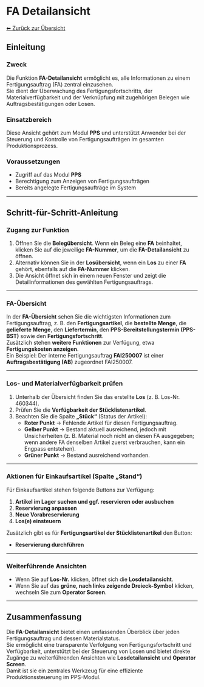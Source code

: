 # FA Detailansicht
[⬅ Zurück zur Übersicht](../index.md)
## Einleitung  

### Zweck  
Die Funktion **FA-Detailansicht** ermöglicht es, alle Informationen zu einem Fertigungsauftrag (FA) zentral einzusehen.  
Sie dient der Überwachung des Fertigungsfortschritts, der Materialverfügbarkeit und der Verknüpfung mit zugehörigen Belegen wie Auftragsbestätigungen oder Losen.  

### Einsatzbereich  
Diese Ansicht gehört zum Modul **PPS** und unterstützt Anwender bei der Steuerung und Kontrolle von Fertigungsaufträgen im gesamten Produktionsprozess.  

### Voraussetzungen  
- Zugriff auf das Modul **PPS**  
- Berechtigung zum Anzeigen von Fertigungsaufträgen  
- Bereits angelegte Fertigungsaufträge im System  

---

## Schritt-für-Schritt-Anleitung  

### Zugang zur Funktion  
1. Öffnen Sie die **Belegübersicht**. Wenn ein Beleg eine **FA** beinhaltet, klicken Sie auf die jeweilige **FA-Nummer**, um die **FA-Detailansicht** zu öffnen.  
2. Alternativ können Sie in der **Losübersicht**, wenn ein **Los** zu einer **FA** gehört, ebenfalls auf die **FA-Nummer** klicken.  
3. Die Ansicht öffnet sich in einem neuen Fenster und zeigt die Detailinformationen des gewählten Fertigungsauftrags.  

---

### FA-Übersicht  
In der **FA-Übersicht** sehen Sie die wichtigsten Informationen zum Fertigungsauftrag, z. B. den **Fertigungsartikel**, die **bestellte Menge**, die **gelieferte Menge**, den **Liefertermin**, den **PPS-Bereitstellungstermin (PPS-BST)** sowie den **Fertigungsfortschritt**.  
Zusätzlich stehen **weitere Funktionen** zur Verfügung, etwa **Fertigungskosten anzeigen**.  
Ein Beispiel: Der interne Fertigungsauftrag **FAI250007** ist einer **Auftragsbestätigung (AB)** zugeordnet FAI250007.  

---

### Los- und Materialverfügbarkeit prüfen  
1. Unterhalb der Übersicht finden Sie das erstellte **Los** (z. B. Los-Nr. 460344).  
2. Prüfen Sie die **Verfügbarkeit der Stücklistenartikel**.  
3. Beachten Sie die Spalte **„Stück“** (Status der Artikel):  
   - **Roter Punkt** → Fehlende Artikel für diesen Fertigungsauftrag.  
   - **Gelber Punkt** → Bestand aktuell ausreichend, jedoch mit Unsicherheiten (z. B. Material noch nicht an diesen FA ausgegeben; wenn andere FA denselben Artikel zuerst verbrauchen, kann ein Engpass entstehen).  
   - **Grüner Punkt** → Bestand ausreichend vorhanden.  

---

### Aktionen für Einkaufsartikel (Spalte **„Stand“**)  
Für Einkaufsartikel stehen folgende Buttons zur Verfügung:  
1. **Artikel im Lager suchen und ggf. reservieren oder ausbuchen**  
2. **Reservierung anpassen**  
3. **Neue Vorabreservierung**  
4. **Los(e) einsteuern**  

Zusätzlich gibt es für **Fertigungsartikel der Stücklistenartikel** den Button:  
- **Reservierung durchführen**  

---

### Weiterführende Ansichten  
- Wenn Sie auf **Los-Nr.** klicken, öffnet sich die **Losdetailansicht**. 
- Wenn Sie auf das **grüne, nach links zeigende Dreieck-Symbol** klicken, wechseln Sie zum **Operator Screen**. 

---

## Zusammenfassung  
Die **FA-Detailansicht** bietet einen umfassenden Überblick über jeden Fertigungsauftrag und dessen Materialstatus.  
Sie ermöglicht eine transparente Verfolgung von Fertigungsfortschritt und Verfügbarkeit, unterstützt bei der Steuerung von Losen und bietet direkte Zugänge zu weiterführenden Ansichten wie **Losdetailansicht** und **Operator Screen**.  
Damit ist sie ein zentrales Werkzeug für eine effiziente Produktionssteuerung im PPS-Modul. 